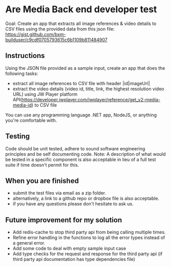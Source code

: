 # Are Media Back end developer test

Goal: Create an app that extracts all image references & video details to CSV files using the provided data from this json file:
https://gist.github.com/bxm-builduser/c9cdf0705793615c6b1109b811484907

## Instructions
Using the JSON file provided as a sample input, create an app that does the following tasks:
- extract all image references to CSV file with header |id|imageUrl|
- extract the video details (video id, title, link, the highest resolution video URL) using JW Player platform API(https://developer.jwplayer.com/jwplayer/reference/get_v2-media-media-id) to CSV file

You can use any programming language .NET app, NodeJS, or anything you're comfortable with.

## Testing
Code should be unit tested, adhere to sound software engineering principles and be self documenting code. 
Note: A description of what would be tested in a specific component is also acceptable in lieu of a full test suite if time doesn't permit for this.

## When you are finished
- submit the test files via email as a zip folder.
- alternatively, a link to a github repo or dropbox file is also acceptable.
- if you have any questions please don't hesitate to ask us.

## Future improvement for my solution
- Add redis-cache to stop third party api from being calling multiple times.
- Refine error handling in the functions to log all the error types instead of a general error.
- Add some code to deal with empty sample input case
- Add type checks for the request and response for the third party api (if third party api documentation has type dependencies file)
